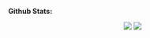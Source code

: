 
**Github Stats:**

<p align="center">
  
  <img src="https://github-readme-stats.vercel.app/api?username=jiru1997&hide=stars&show_icons=true&theme=merko&line_height=32">
  <img src="https://github-readme-stats.vercel.app/api/top-langs/?username=jiru1997&count_private=true&theme=merko">

</p>



